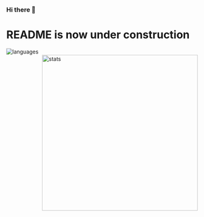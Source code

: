 ### Hi there 👋

# README is now under construction

<div>
    <img align="left" src="https://github-readme-stats.vercel.app/api/top-langs?username=phaedonv&show_icons=true&locale=en&layout=compact&theme=chartreuse-dark" alt="languages" />
</div>

<div>
    &nbsp;<img align="right" src="https://github-readme-stats.vercel.app/api?username=phaedonv&show_icons=true&locale=en&theme=chartreuse-dark" alt="stats" width="410" />
</div>







<!--
<div align="center">
    <img src="https://github-profile-trophy.vercel.app/?username=phaedonv&theme=juicyfresh&no-bg=true" />
</div><br>

**phaedonv/phaedonv** is a ✨ _special_ ✨ repository because its `README.md` (this file) appears on your GitHub profile.

Here are some ideas to get you started:

- 🔭 I’m currently working on ...
- 🌱 I’m currently learning ...
- 👯 I’m looking to collaborate on ...
- 🤔 I’m looking for help with ...
- 💬 Ask me about ...
- 📫 How to reach me: ...
- 😄 Pronouns: ...
- ⚡ Fun fact: ...

[![Phaedonv's GitHub stats](https://github-readme-stats.vercel.app/api?username=phaedonv)](https://github.com/phaedonv)

-->
